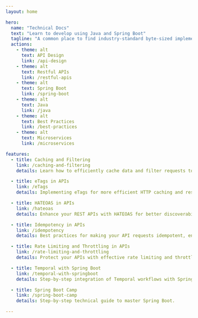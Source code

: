 ```yaml
---
layout: home

hero:
  name: "Technical Docs"
  text: "Learn to develop using Java and Spring Boot"
  tagline: "A common place to find industry-standard byte-sized implementations"
  actions:
    - theme: alt
      text: API Design
      link: /api-design
    - theme: alt
      text: Restful APIs
      link: /restful-apis
    - theme: alt
      text: Spring Boot
      link: /spring-boot
    - theme: alt
      text: Java
      link: /java
    - theme: alt
      text: Best Practices
      link: /best-practices
    - theme: alt
      text: Microservices
      link: /microservices

features:
  - title: Caching and Filtering
    link: /caching-and-filtering
    details: Learn how to efficiently cache data and filter requests to improve performance

  - title: eTags in APIs
    link: /eTags
    details: Implementing eTags for more efficient HTTP caching and resource tracking.

  - title: HATEOAS in APIs
    link: /hateoas
    details: Enhance your REST APIs with HATEOAS for better discoverability and flexibility.

  - title: Idempotency in APIs
    link: /idempotency
    details: Best practices for making your API requests idempotent, ensuring reliability.

  - title: Rate Limiting and Throttling in APIs
    link: /rate-limiting-and-throttling
    details: Protect your APIs with effective rate limiting and throttling strategies.

  - title: Temporal with Spring Boot
    link: /temporal-with-springboot
    details: Step-by-step integration of Temporal workflows with Spring Boot.

  - title: Spring Boot Camp
    link: /spring-boot-camp
    details: Step-by-step technical guide to master Spring Boot.

---
```


<!-- ## Testimonials -->
<!-- <Testimonial /> -->